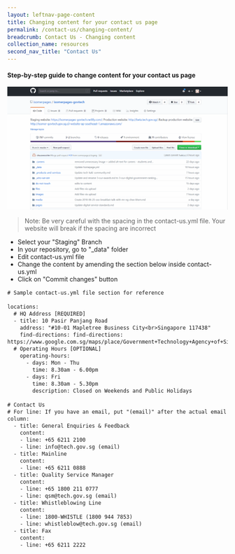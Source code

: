 ```yaml
---
layout: leftnav-page-content
title: Changing content for your contact us page
permalink: /contact-us/changing-content/
breadcrumb: Contact Us - Changing content
collection_name: resources
second_nav_title: "Contact Us"
---
```

#### **Step-by-step guide to change content for your contact us page**
![Changing Content of contact us](/images/resources/changing-content-of-your-contact-us-page.gif)
> Note: Be very careful with the spacing in the contact-us.yml file. Your website will break if the spacing are incorrect

* Select your "Staging" Branch
* In your repository, go to "_data" folder
* Edit contact-us.yml file
* Change the content by amending the section below inside contact-us.yml
* Click on "Commit changes" button

```
# Sample contact-us.yml file section for reference

locations:
  # HQ Address [REQUIRED]
  - title: 10 Pasir Panjang Road
    address: "#10-01 Mapletree Business City<br>Singapore 117438"
    find-directions: find-directions: https://www.google.com.sg/maps/place/Government+Technology+Agency+of+Singapore/
  # Operating Hours [OPTIONAL]
    operating-hours:
      - days: Mon - Thu
        time: 8.30am - 6.00pm
      - days: Fri
        time: 8.30am - 5.30pm
        description: Closed on Weekends and Public Holidays

# Contact Us
# For line: If you have an email, put "(email)" after the actual email
column:
  - title: General Enquiries & Feedback
    content:
    - line: +65 6211 2100
    - line: info@tech.gov.sg (email)
  - title: Mainline
    content:
    - line: +65 6211 0888
  - title: Quality Service Manager
    content:
    - line: +65 1800 211 0777
    - line: qsm@tech.gov.sg (email)
  - title: Whistleblowing Line
    content:
    - line: 1800-WHISTLE (1800 944 7853)
    - line: whistleblow@tech.gov.sg (email)
  - title: Fax
    content:
    - line: +65 6211 2222
```
